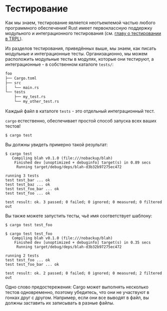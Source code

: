 # Тестирование

Как мы знаем, тестирование является неотъемлемой частью любого программного обеспечения! Rust имеет первоклассную поддержку модульного и интеграционного тестирования (см.
[главу о тестировании в TRPL](https://doc.rust-lang.org/book/ch11-00-testing.html)).

Из разделов тестирования, приведённых выше, мы знаем, как писать модульные и интеграционные тесты. Организационно, мы можем расположить модульные тесты в модулях, которые они тестируют, а интеграционные - в собственном каталоге `tests/`:

```txt
foo
├── Cargo.toml
├── src
│   └── main.rs
└── tests
    ├── my_test.rs
    └── my_other_test.rs
```

Каждый файл в каталоге `tests` - это отдельный интеграционный тест.

`cargo`  естественно, обеспечивает простой способ запуска всех ваших тестов!

```shell
$ cargo test
```

Вы должны увидеть примерно такой результат:

```shell
$ cargo test
   Compiling blah v0.1.0 (file:///nobackup/blah)
    Finished dev [unoptimized + debuginfo] target(s) in 0.89 secs
     Running target/debug/deps/blah-d3b32b97275ec472

running 3 tests
test test_bar ... ok
test test_baz ... ok
test test_foo_bar ... ok
test test_foo ... ok

test result: ok. 3 passed; 0 failed; 0 ignored; 0 measured; 0 filtered out
```

Вы также можете запустить тесты, чьё имя соответствует шаблону:

```shell
$ cargo test test_foo
```

```shell
$ cargo test test_foo
   Compiling blah v0.1.0 (file:///nobackup/blah)
    Finished dev [unoptimized + debuginfo] target(s) in 0.35 secs
     Running target/debug/deps/blah-d3b32b97275ec472

running 2 tests
test test_foo ... ok
test test_foo_bar ... ok

test result: ok. 2 passed; 0 failed; 0 ignored; 0 measured; 2 filtered out
```

Одно слово предостережения: Cargo может выполнять несколько тестов одновременно, поэтому убедитесь, что они не участвуют в гонках друг с другом. Например, если они все выводят в файл, вы должны заставить их записывать в разные файлы.
